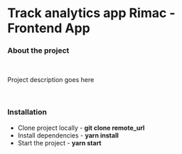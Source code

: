 # Track analytics app Rimac - Frontend App

<h3>About the project</h3>
<br>
<p>Project description goes here</p>
<br>
<h3>Installation</h3>

<ul>
<li>Clone project locally - <strong>git clone remote_url</strong></li>
<li>Install dependencies - <strong>yarn install</strong></li>
<li>Start the project - <strong>yarn start</strong></li>
</ul>

